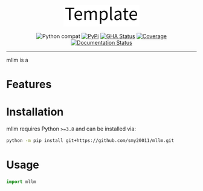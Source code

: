 <div align="center">
  <img src="https://raw.githubusercontent.com/smy20011/mllm/main/assets/logo_200w.png">
</div>

<div align="center">

![Python compat](https://img.shields.io/badge/%3E=python-3.8-blue.svg)
[![PyPi](https://img.shields.io/pypi/v/mllm.svg)](https://pypi.python.org/pypi/mllm)
[![GHA Status](https://github.com/smy20011/mllm/actions/workflows/tests.yaml/badge.svg?branch=main)](https://github.com/smy20011/mllm/actions?query=workflow%3Atests)
[![Coverage](https://codecov.io/github/smy20011/mllm/coverage.svg?branch=main)](https://codecov.io/github/smy20011/mllm?branch=main)
[![Documentation Status](https://readthedocs.org/projects/mllm/badge/?version=latest)](https://mllm.readthedocs.io/en/latest/?badge=latest)

</div>

---

mllm is a

# Features

# Installation
mllm requires Python `>=3.8` and can be installed via:

```bash
python -m pip install git+https://github.com/smy20011/mllm.git
```

# Usage

```python
import mllm
```
